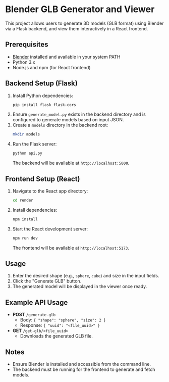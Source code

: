 # Blender GLB Generator and Viewer

This project allows users to generate 3D models (GLB format) using Blender via a Flask backend, and view them interactively in a React frontend.

## Prerequisites
- [Blender](https://www.blender.org/download/) installed and available in your system PATH
- Python 3.x
- Node.js and npm (for React frontend)

## Backend Setup (Flask)
1. Install Python dependencies:
   ```bash
   pip install flask flask-cors
   ```
2. Ensure `generate_model.py` exists in the backend directory and is configured to generate models based on input JSON.
3. Create a `models` directory in the backend root:
   ```bash
   mkdir models
   ```
4. Run the Flask server:
   ```bash
   python api.py
   ```
   The backend will be available at `http://localhost:5000`.

## Frontend Setup (React)
1. Navigate to the React app directory:
   ```bash
   cd render
   ```
2. Install dependencies:
   ```bash
   npm install
   ```
3. Start the React development server:
   ```bash
   npm run dev
   ```
   The frontend will be available at `http://localhost:5173`.

## Usage
1. Enter the desired shape (e.g., `sphere`, `cube`) and size in the input fields.
2. Click the "Generate GLB" button.
3. The generated model will be displayed in the viewer once ready.

## Example API Usage
- **POST** `/generate-glb`
  - Body: `{ "shape": "sphere", "size": 2 }`
  - Response: `{ "uuid": "<file_uuid>" }`
- **GET** `/get-glb/<file_uuid>`
  - Downloads the generated GLB file.

## Notes
- Ensure Blender is installed and accessible from the command line.
- The backend must be running for the frontend to generate and fetch models.
